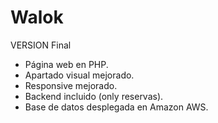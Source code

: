 # Walok
VERSION Final
  - Página web en PHP.
  - Apartado visual mejorado.
  - Responsive mejorado.
  - Backend incluido (only reservas).
  - Base de datos desplegada en Amazon AWS.
